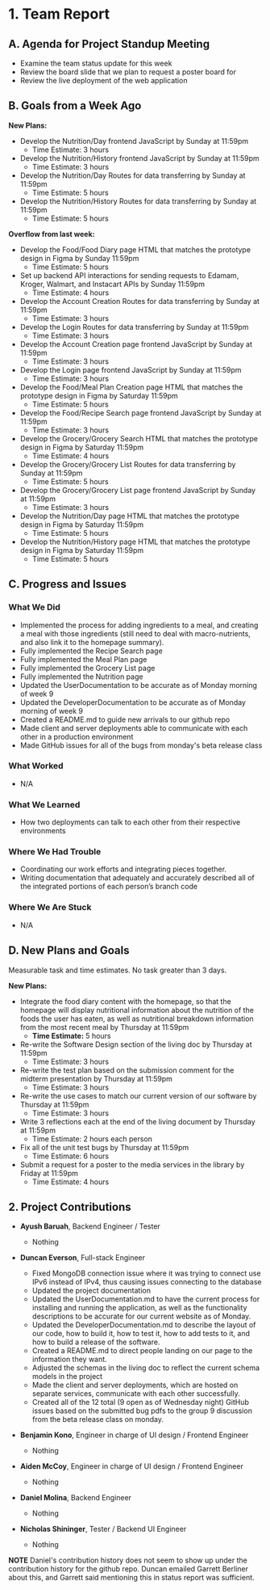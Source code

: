 # 1. Team Report

## A. Agenda for Project Standup Meeting
- Examine the team status update for this week
- Review the board slide that we plan to request a poster board for
- Review the live deployment of the web application

## B. Goals from a Week Ago

**New Plans:**
- Develop the Nutrition/Day frontend JavaScript by Sunday at 11:59pm
  - Time Estimate: 3 hours
- Develop the Nutrition/History frontend JavaScript by Sunday at 11:59pm
  - Time Estimate: 3 hours
- Develop the Nutrition/Day Routes for data transferring by Sunday at 11:59pm
  - Time Estimate: 5 hours
- Develop the Nutrition/History Routes for data transferring by Sunday at 11:59pm
  - Time Estimate: 5 hours
		
**Overflow from last week:**
- Develop the Food/Food Diary page HTML that matches the prototype design in Figma by Sunday 11:59pm
  - Time Estimate: 5 hours
- Set up backend API interactions for sending requests to Edamam, Kroger, Walmart, and Instacart APIs by Sunday 11:59pm
  - Time Estimate: 4 hours
- Develop the Account Creation Routes for data transferring by Sunday at 11:59pm
  - Time Estimate: 3 hours
- Develop the Login Routes for data transferring by Sunday at 11:59pm
  - Time Estimate: 3 hours
- Develop the Account Creation page frontend JavaScript by Sunday at 11:59pm
  - Time Estimate: 3 hours
- Develop the Login page frontend JavaScript by Sunday at 11:59pm
  - Time Estimate: 3 hours
- Develop the Food/Meal Plan Creation page HTML that matches the prototype design in Figma by Saturday 11:59pm
  - Time Estimate: 5 hours
- Develop the Food/Recipe Search page frontend JavaScript by Sunday at 11:59pm
  - Time Estimate: 3 hours
- Develop the Grocery/Grocery Search HTML that matches the prototype design in Figma by Saturday 11:59pm
  - Time Estimate: 4 hours
- Develop the Grocery/Grocery List Routes for data transferring by Sunday at 11:59pm
  - Time Estimate: 5 hours
- Develop the Grocery/Grocery List page frontend JavaScript by Sunday at 11:59pm
  - Time Estimate: 3 hours
- Develop the Nutrition/Day page HTML that matches the prototype design in Figma by Saturday 11:59pm
  - Time Estimate: 5 hours
- Develop the Nutrition/History page HTML that matches the prototype design in Figma by Saturday 11:59pm
  - Time Estimate: 5 hours

## C. Progress and Issues

### What We Did
- Implemented the process for adding ingredients to a meal, and creating a meal with those ingredients (still need to deal with macro-nutrients, and also link it to the homepage summary).
- Fully implemented the Recipe Search page
- Fully implemented the Meal Plan page
- Fully implemented the Grocery List page
- Fully implemented the Nutrition page
- Updated the UserDocumentation to be accurate as of Monday morning of week 9
- Updated the DeveloperDocumentation to be accurate as of Monday morning of week 9
- Created a README.md to guide new arrivals to our github repo
- Made client and server deployments able to communicate with each other in a production environment
- Made GitHub issues for all of the bugs from monday's beta release class

### What Worked
- N/A

### What We Learned
- How two deployments can talk to each other from their respective environments

### Where We Had Trouble
- Coordinating our work efforts and integrating pieces together.
- Writing documentation that adequately and accurately described all of the integrated portions of each person’s branch code


### Where We Are Stuck
- N/A

## D. New Plans and Goals
Measurable task and time estimates. No task greater than 3 days.

**New Plans:**
- Integrate the food diary content with the homepage, so that the homepage will display nutritional information about the nutrition of the foods the user has eaten, as well as nutritional breakdown information from the most recent meal by Thursday at 11:59pm
  - **Time Estimate:** 5 hours
- Re-write the Software Design section of the living doc by Thursday at 11:59pm
  - Time Estimate: 3 hours
- Re-write the test plan based on the submission comment for the midterm presentation by Thursday at 11:59pm
  - Time Estimate: 3 hours
- Re-write the use cases to match our current version of our software by Thursday at 11:59pm
  - Time Estimate: 3 hours
- Write 3 reflections each at the end of the living document by Thursday at 11:59pm
  - Time Estimate: 2 hours each person
- Fix all of the unit test bugs by Thursday at 11:59pm
  - Time Estimate: 6 hours
- Submit a request for a poster to the media services in the library by Friday at 11:59pm
  - Time Estimate: 4 hours

## 2. Project Contributions
- **Ayush Baruah**, Backend Engineer / Tester  
  - Nothing
- **Duncan Everson**, Full-stack Engineer  
  - Fixed MongoDB connection issue where it was trying to connect use IPv6 instead of IPv4, thus causing issues connecting to the database
  - Updated the project documentation
  - Updated the UserDocumentation.md to have the current process for installing and running the application, as well as the functionality descriptions to be accurate for our current website as of Monday.
  - Updated the DeveloperDocumentation.md to describe the layout of our code, how to build it, how to test it, how to add tests to it, and how to build a release of the software.
  - Created a README.md to direct people landing on our page to the information they want.
  - Adjusted the schemas in the living doc to reflect the current schema models in the project
  - Made the client and server deployments, which are hosted on separate services, communicate with each other successfully.
  - Created all of the 12 total (9 open as of Wednesday night) GitHub issues based on the submitted bug pdfs to the group 9 discussion from the beta release class on monday.

- **Benjamin Kono**, Engineer in charge of UI design / Frontend Engineer  
  - Nothing
- **Aiden McCoy**, Engineer in charge of UI design / Frontend Engineer  
  - Nothing
- **Daniel Molina**, Backend Engineer 
  - Nothing
- **Nicholas Shininger**, Tester / Backend UI Engineer  
  - Nothing
 
  
**NOTE**
Daniel's contribution history does not seem to show up under the contribution history for the github repo. Duncan emailed Garrett Berliner about this, and Garrett said mentioning this in status report was sufficient.
